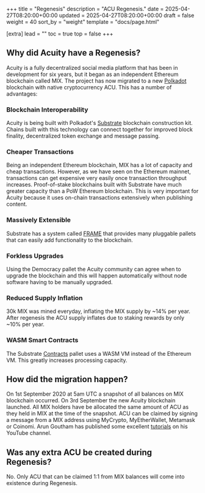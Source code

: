 +++
title = "Regenesis"
description = "ACU Regenesis."
date = 2025-04-27T08:20:00+00:00
updated = 2025-04-27T08:20:00+00:00
draft = false
weight = 40
sort_by = "weight"
template = "docs/page.html"

[extra]
lead = ""
toc = true
top = false
+++

## Why did Acuity have a Regenesis?
Acuity is a fully decentralized social media platform that has been in development for six years, but it began as an independent Ethereum blockchain called MIX. The project has now migrated to a new <a target="_blank" href="https://polkadot.network/">Polkadot</a> blockchain with native cryptocurrency ACU. This has a number of advantages:

### Blockchain Interoperability

Acuity is being built with Polkadot's <a target="_blank" href="https://www.substrate.io/">Substrate</a> blockchain construction kit. Chains built with this technology can connect together for improved block finality, decentralized token exchange and message passing.

### Cheaper Transactions

Being an independent Ethereum blockchain, MIX has a lot of capacity and cheap transactions. However, as we have seen on the Ethereum mainnet, transactions can get expensive very easily once transaction throughput increases. Proof-of-stake blockchains built with Substrate have much greater capacity than a PoW Ethereum blockchain. This is very important for Acuity because it uses on-chain transactions extensively when publishing content.

### Massively Extensible

Substrate has a system called <a target="_blank" href="https://substrate.dev/docs/en/knowledgebase/runtime/frame">FRAME</a> that provides many pluggable pallets that can easily add functionality to the blockchain.

### Forkless Upgrades

Using the Democracy pallet the Acuity community can agree when to upgrade the blockchain and this will happen automatically without node software having to be manually upgraded.

### Reduced Supply Inflation

30k MIX was mined everyday, inflating the MIX supply by ~14% per year. After regenesis the ACU supply inflates due to staking rewards by only ~10% per year.

### WASM Smart Contracts

The Substrate <a target="_blank" href="https://www.substrate.io/kb/smart-contracts">Contracts</a> pallet uses a WASM VM instead of the Ethereum VM. This greatly increases processing capacity.

## How did the migration happen?

On 1st September 2020 at 5am UTC a snapshot of all balances on MIX blockchain occurred. On 3rd September the new Acuity blockchain launched. All MIX holders have be allocated the same amount of ACU as they held in MIX at the time of the snapshot.
ACU can be claimed by signing a message from a MIX address using MyCrypto, MyEtherWallet, Metamask or Coinomi. Arun Goutham has published some excellent <a target="_blank" href="https://www.youtube.com/channel/UCbAIcinwIejHlpMAYHEA9dg">tutorials</a> on his YouTube channel.

## Was any extra ACU be created during Regenesis?
No. Only ACU that can be claimed 1:1 from MIX balances will come into existence during Regenesis.
